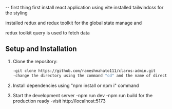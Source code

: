 -- first thing first install react application using vite
installed tailwindcss for the styling

installed redux and redux toolkit for the global state manage and 

redux toolkit query is used to fetch data

## Setup and Installation

1. Clone the repository:

   ```bash
   -git clone https://github.com/rameshmahato111/claros-admin.git
   -change the directory using the command "cd" and the name of directory/folder

2. Install dependencies using "npm install or npm i" command

3. Start the development server
 -npm run dev
 -npm run build for the production ready
 -visit http://localhost:5173 


